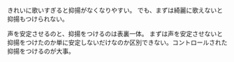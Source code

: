 きれいに歌いすぎると抑揚がなくなりやすい。
でも、まずは綺麗に歌えないと抑揚もつけられない。

声を安定させるのと、抑揚をつけるのは表裏一体。
まずは声を安定させないと抑揚をつけたのか単に安定しないだけなのか区別できない。コントロールされた抑揚をつけるのが大事。
